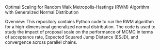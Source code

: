 Optimal Scaling for Random Walk Metropolis-Hastings (RWM) Algorithm with Generalized Normal Distribution

Overview: This repository contains Python code to run the RWM algorithm for a high-dimensional generalized normal distribution. The code is used to study the impact of proposal scale on the performance of MCMC in terms of acceptance rate, Expected Squared Jump Distance (ESJD), and convergence across parallel chains.
